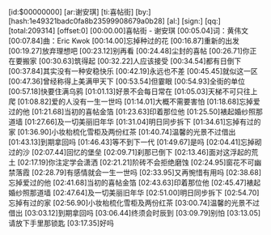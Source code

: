 ﻿[id:$00000000]
[ar:谢安琪]
[ti:喜帖街]
[by:]
[hash:1e49321badc0fa8b23599908679a0b28]
[al:]
[sign:]
[qq:]
[total:209314]
[offset:0]
[00:00.00]喜帖街 - 谢安琪
[00:05.04]词：黄伟文
[00:07.84]曲：Eric Kwok
[00:14.00]忘掉种过的花
[00:16.87]重新的出发
[00:19.27]放弃理想吧
[00:23.12]别再看
[00:24.48]尘封的喜帖
[00:26.71]你正在要搬家
[00:30.63]筑得起
[00:32.22]人应该接受
[00:34.54]都有日倒下
[00:37.84]其实没有一种安稳快乐
[00:42.19]永远也不差
[00:45.45]就似这一区
[00:47.36]曾经称得上美满甲天下
[00:53.54]但霎眼
[00:54.93]全街的单位
[00:57.18]快要住满乌鸦
[01:01.13]好景不会每日常在
[01:05.03]天梯不可只往上爬
[01:08.82]爱的人没有一生一世吗
[01:14.01]大概不需要害怕
[01:18.68]忘掉爱过的他
[01:21.68]当初的喜帖金箔
[01:23.63]印着那位他
[01:25.50]裱起婚纱照那道墙
[01:27.66]及一切美丽旧年华
[01:31.04]明日同步拆下
[01:34.61]忘掉有过的家
[01:36.90]小妆枱梳化雪柜及两份红茶
[01:40.74]温馨的光景不过借出
[01:43.13]到期拿回吗
[01:46.43]等不到下一代
[01:49.67]是吗
[02:04.41]忘掉砌过的沙
[02:07.44]回忆的堡垒
[02:09.71]刹那已倒下
[02:13.46]面对这浮起的荒土
[02:17.19]你注定学会潇洒
[02:21.21]阶砖不会拒绝磨蚀
[02:24.95]窗花不可幽禁落霞
[02:28.79]有感情就会一生一世吗
[02:33.95]又再惋惜有用吗
[02:38.68]忘掉爱过的他
[02:41.68]当初的喜帖金箔
[02:43.63]印着那位他
[02:45.47]裱起婚纱照那道墙
[02:47.64]及一切美丽旧年华
[02:51.00]明日同步拆下
[02:54.70]忘掉有过的家
[02:56.90]小妆枱梳化雪柜及两份红茶
[03:00.74]温馨的光景不过借出
[03:03.12]到期拿回吗
[03:06.44]终须会时辰到
[03:09.79]别怕
[03:13.05]请放下手里那锁匙
[03:17.35]好吗
